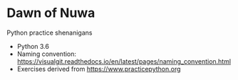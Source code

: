 # Dawn of Nuwa

Python practice shenanigans

- Python 3.6
- Naming convention: https://visualgit.readthedocs.io/en/latest/pages/naming_convention.html
- Exercises derived from https://www.practicepython.org
